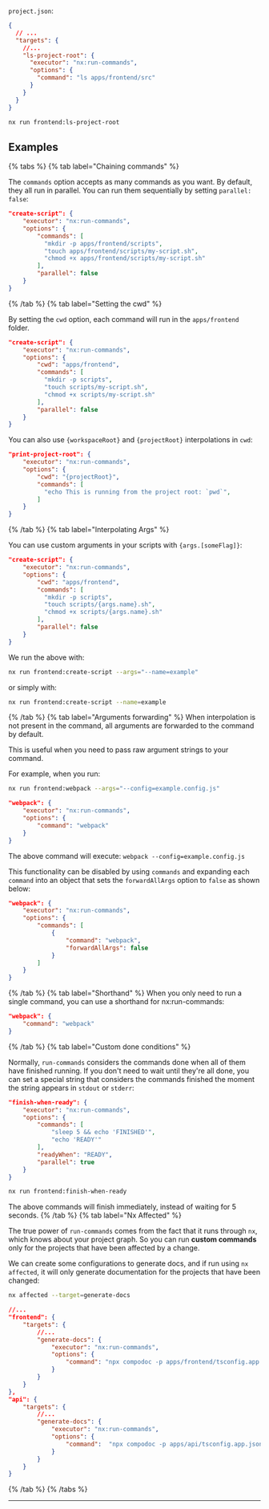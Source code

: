 `project.json`:

```json
{
  // ...
  "targets": {
    //...
    "ls-project-root": {
      "executor": "nx:run-commands",
      "options": {
        "command": "ls apps/frontend/src"
      }
    }
  }
}
```

```bash
nx run frontend:ls-project-root
```

## Examples

{% tabs %}
{% tab label="Chaining commands" %}

The `commands` option accepts as many commands as you want. By default, they all run in parallel.
You can run them sequentially by setting `parallel: false`:

```json
"create-script": {
    "executor": "nx:run-commands",
    "options": {
        "commands": [
          "mkdir -p apps/frontend/scripts",
          "touch apps/frontend/scripts/my-script.sh",
          "chmod +x apps/frontend/scripts/my-script.sh"
        ],
        "parallel": false
    }
}
```

{% /tab %}
{% tab label="Setting the cwd" %}

By setting the `cwd` option, each command will run in the `apps/frontend` folder.

```json
"create-script": {
    "executor": "nx:run-commands",
    "options": {
        "cwd": "apps/frontend",
        "commands": [
          "mkdir -p scripts",
          "touch scripts/my-script.sh",
          "chmod +x scripts/my-script.sh"
        ],
        "parallel": false
    }
}
```

You can also use `{workspaceRoot}` and `{projectRoot}` interpolations in `cwd`:

```json
"print-project-root": {
    "executor": "nx:run-commands",
    "options": {
        "cwd": "{projectRoot}",
        "commands": [
          "echo This is running from the project root: `pwd`",
        ]
    }
}
```

{% /tab %}
{% tab label="Interpolating Args" %}

You can use custom arguments in your scripts with `{args.[someFlag]}`:

```json
"create-script": {
    "executor": "nx:run-commands",
    "options": {
        "cwd": "apps/frontend",
        "commands": [
          "mkdir -p scripts",
          "touch scripts/{args.name}.sh",
          "chmod +x scripts/{args.name}.sh"
        ],
        "parallel": false
    }
}
```

We run the above with:

```bash
nx run frontend:create-script --args="--name=example"
```

or simply with:

```bash
nx run frontend:create-script --name=example
```

{% /tab %}
{% tab label="Arguments forwarding" %}
When interpolation is not present in the command, all arguments are forwarded to the command by default.

This is useful when you need to pass raw argument strings to your command.

For example, when you run:

```bash
nx run frontend:webpack --args="--config=example.config.js"
```

```json
"webpack": {
    "executor": "nx:run-commands",
    "options": {
        "command": "webpack"
    }
}
```

The above command will execute: `webpack --config=example.config.js`

This functionality can be disabled by using `commands` and expanding each `command` into an object
that sets the `forwardAllArgs` option to `false` as shown below:

```json
"webpack": {
    "executor": "nx:run-commands",
    "options": {
        "commands": [
            {
                "command": "webpack",
                "forwardAllArgs": false
            }
        ]
    }
}
```

{% /tab %}
{% tab label="Shorthand" %}
When you only need to run a single command, you can use a shorthand for nx:run-commands:

```json
"webpack": {
    "command": "webpack"
}
```

{% /tab %}
{% tab label="Custom done conditions" %}

Normally, `run-commands` considers the commands done when all of them have finished running. If you don't need to wait until they're all done, you can set a special string that considers the commands finished the moment the string appears in `stdout` or `stderr`:

```json
"finish-when-ready": {
    "executor": "nx:run-commands",
    "options": {
        "commands": [
            "sleep 5 && echo 'FINISHED'",
            "echo 'READY'"
        ],
        "readyWhen": "READY",
        "parallel": true
    }
}
```

```bash
nx run frontend:finish-when-ready
```

The above commands will finish immediately, instead of waiting for 5 seconds.
{% /tab %}
{% tab label="Nx Affected" %}

The true power of `run-commands` comes from the fact that it runs through `nx`, which knows about your project graph. So you can run **custom commands** only for the projects that have been affected by a change.

We can create some configurations to generate docs, and if run using `nx affected`, it will only generate documentation for the projects that have been changed:

```bash
nx affected --target=generate-docs
```

```json
//...
"frontend": {
    "targets": {
        //...
        "generate-docs": {
            "executor": "nx:run-commands",
            "options": {
                "command": "npx compodoc -p apps/frontend/tsconfig.app.json"
            }
        }
    }
},
"api": {
    "targets": {
        //...
        "generate-docs": {
            "executor": "nx:run-commands",
            "options": {
                "command":  "npx compodoc -p apps/api/tsconfig.app.json"
            }
        }
    }
}
```

{% /tab %}
{% /tabs %}

---
